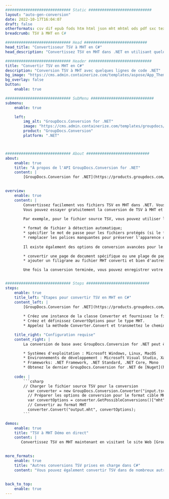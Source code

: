 ```yaml
---
############################# Static ############################
layout: "auto-gen-conversion"
date: 2022-10-17T16:04:07
draft: false
otherformats: csv dif epub fods htm html json mht mhtml ods pdf sxc tex tsv xlam xls xlsb xlsm xlsx xlt xltm xltx xml xps
breadcrumb: TSV à MHT en C#

############################# Head ############################
head_title: "Convertisseur TSV à MHT en C#"
head_description: "Convertissez TSV en MHT dans .NET en utilisant quelques lignes de code. Utilisez l'API de conversion de documents GroupDocs pour convertir plus de 160 formats de fichiers."

############################# Header ############################
title: "Convertir TSV en MHT en C#"
description: "Conversion TSV à MHT avec quelques lignes de code .NET"
bg_image: "https://cms.admin.containerize.com/templates/aspose/App_Themes/V3/images/bg/header1.png"
bg_overlay: false
button:
    enable: true

############################# SubMenu ############################
submenu:
    enable: true

    left:
        img_alt: "GroupDocs.Conversion for .NET"
        image: "https://cms.admin.containerize.com/templates/groupdocs/images/product-logos/90x90-noborder/groupdocs-conversion-net.png"
        product: "GroupDocs.Conversion"
        platform: ".NET"



############################# About ############################
about:
    enable: true
    title: "À propos de l'API GroupDocs.Conversion for .NET"
    content: |
        [GroupDocs.Conversion for .NET](https://products.groupdocs.com/conversion/net/) peut être utilisé pour convertir Microsoft Word, Excel, PowerPoint, PDF, Visio et d'autres formats. GroupDocs.Conversion est une API autonome adaptée aux systèmes back-end et internes nécessitant des performances élevées. Il ne dépend d'aucun logiciel tel que Microsoft ou Open Office.
    

overview:
    enable: true
    content: |
        Convertissez facilement vos fichiers TSV en MHT dans .NET. Vous pouvez utiliser seulement quelques lignes de code C# dans n'importe quelle plate-forme de votre choix comme - Windows, Linux, macOS.
        Vous pouvez essayer gratuitement la conversion de TSV à MHT et évaluer la qualité des résultats de conversion. En plus des scénarios de conversion de fichiers simples, vous pouvez essayer des options plus avancées pour charger le fichier source TSV et pour enregistrer le résultat de sortie MHT. 
        
        Par exemple, pour le fichier source TSV, vous pouvez utiliser les options de chargement suivantes :

        * format de fichier à détection automatique;
        * spécifier le mot de passe pour les fichiers protégés (si le format de fichier le prend en charge);
        * remplacer les polices manquantes pour préserver l'apparence du document.
        
        Il existe également des options de conversion avancées pour le fichier MHT :

        * convertir une page de document spécifique ou une plage de pages;
        * ajouter un filigrane au fichier MHT converti et bien d'autres.

        Une fois la conversion terminée, vous pouvez enregistrer votre fichier MHT dans le chemin du fichier local ou dans tout stockage tiers tel que FTP, Amazon S3, Google Drive, Dropbox, etc. Veuillez noter - pour convertir TSV en MHT aucun logiciel supplémentaire n'est nécessaire - comme MS Office, Open Office, Adobe Acrobat Reader, etc.


############################# Steps ############################
steps:
    enable: true
    title_left: "Étapes pour convertir TSV en MHT en C#"
    content_left: |
        [GroupDocs.Conversion for .NET](https://products.groupdocs.com/conversion/net/) permet aux développeurs de convertir facilement un fichier TSV en MHT avec quelques lignes de code.
        
        * Créez une instance de la classe Converter et fournissez le fichier TSV avec le chemin complet
        * Créez et définissez ConvertOptions pour le type MHT.
        * Appelez la méthode Converter.Convert et transmettez le chemin complet et le format (MHT) en tant que paramètre

    title_right: "Configuration requise"
    content_right: |
        La conversion de base avec GroupDocs.Conversion for .NET peut être effectuée en quelques étapes simples. Nos API sont prises en charge sur toutes les principales plates-formes et systèmes d'exploitation. Avant d'exécuter le code ci-dessous, assurez-vous que les prérequis suivants sont installés sur votre système.

        * Systèmes d'exploitation : Microsoft Windows, Linux, MacOS
        * Environnements de développement : Microsoft Visual Studio, Xamarin, MonoDevelop
        * Frameworks: .NET Framework, .NET Standard, .NET Core, Mono
        * Obtenez le dernier GroupDocs.Conversion for .NET de [Nuget](https://www.nuget.org/packages/groupdocs.conversion)
         
    code: |
        ```csharp    
        // Charger le fichier source TSV pour la conversion
          var converter = new GroupDocs.Conversion.Converter("input.tsv");
          // Préparer les options de conversion pour le format cible MHT
          var convertOptions = converter.GetPossibleConversions()["mht"].ConvertOptions;
          // Convertir au format MHT
          converter.Convert("output.mht", convertOptions);
        ```

demos:
    enable: true
    title: "TSV à MHT Démo en direct"
    content: |
       Convertissez TSV en MHT maintenant en visitant le site Web [GroupDocs.Conversion App](https://products.groupdocs.app/conversion/family). La démo en ligne présente les avantages suivants
          

more_formats:
    enable: true
    title: "Autres conversions TSV prises en charge dans C#"
    content: "Vous pouvez également convertir TSV dans de nombreux autres formats de fichiers. Veuillez consulter la liste ci-dessous."
       
       
back_to_top:
    enable: true
---
```

